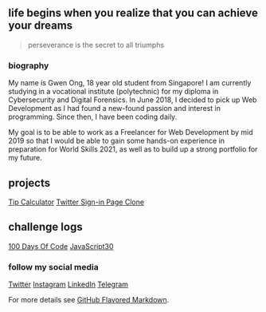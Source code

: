 ## life begins when you realize that you can achieve your dreams 
> perseverance is the secret to all triumphs

### biography
My name is Gwen Ong, 18 year old student from Singapore! I am currently studying in a vocational institute (polytechnic) for my diploma in Cybersecurity and Digital Forensics. In June 2018, I decided to pick up Web Development as I had found a new-found passion and interest in programming. Since then, I have been coding daily.

My goal is to be able to work as a Freelancer for Web Development by mid 2019 so that I would be able to gain some hands-on experience in preparation for World Skills 2021, as well as to build up a strong portfolio for my future.

## projects
[Tip Calculator](https://github.com/gwenshiro/FirstTipCalculator)
[Twitter Sign-in Page Clone](https://github.com/gwenshiro/Twitter-Sign-In-clone)

## challenge logs
[100 Days Of Code](https://github.com/gwenshiro/100-days-of-code)
[JavaScript30](https://github.com/gwenshiro/JavaScript30)

### follow my social media
[Twitter](https://www.twitter.com/whisperingblues)
[Instagram](https://www.instagram.com/gwen_jw/)
[LinkedIn](https://www.linkedin.com/in/gwen-ong-339066162/)
[Telegram](http://t.me/gwen_jw)


For more details see [GitHub Flavored Markdown](https://guides.github.com/features/mastering-markdown/).
